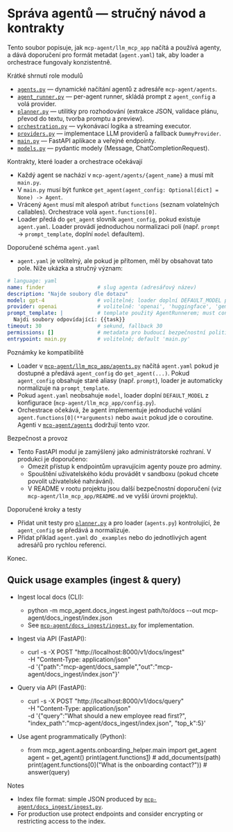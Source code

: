 # Správa agentů — stručný návod a kontrakty

Tento soubor popisuje, jak `mcp-agent/llm_mcp_app` načítá a používá agenty, a dává doporučení pro formát metadat (`agent.yaml`) tak, aby loader a orchestrace fungovaly konzistentně.

Krátké shrnutí role modulů
- [`agents.py`](mcp-agent/llm_mcp_app/agents.py:1) — dynamické načítání agentů z adresáře `mcp-agent/agents`.
- [`agent_runner.py`](mcp-agent/llm_mcp_app/agent_runner.py:1) — per-agent runner, skládá prompt z `agent_config` a volá provider.
- [`planner.py`](mcp-agent/llm_mcp_app/planner.py:1) — utilitky pro rozhodování (extrakce JSON, validace plánu, převod do textu, tvorba promptu a preview).
- [`orchestration.py`](mcp-agent/llm_mcp_app/orchestration.py:1) — vykonávací logika a streaming executor.
- [`providers.py`](mcp-agent/llm_mcp_app/providers.py:1) — implementace LLM providerů a fallback `DummyProvider`.
- [`main.py`](mcp-agent/llm_mcp_app/main.py:1) — FastAPI aplikace a veřejné endpointy.
- [`models.py`](mcp-agent/llm_mcp_app/models.py:1) — pydantic modely (Message, ChatCompletionRequest).

Kontrakty, které loader a orchestrace očekávají
- Každý agent se nachází v `mcp-agent/agents/{agent_name}` a musí mít `main.py`.
- V `main.py` musí být funkce `get_agent(agent_config: Optional[dict] = None) -> Agent`.
- Vrácený `Agent` musí mít alespoň atribut `functions` (seznam volatelných callables). Orchestrace volá `agent.functions[0]`.
- Loader předá do `get_agent` slovník `agent_config`, pokud existuje `agent.yaml`. Loader provádí jednoduchou normalizaci polí (např. `prompt` → `prompt_template`, doplní `model` defaultem).

Doporučené schéma `agent.yaml`
- `agent.yaml` je volitelný, ale pokud je přítomen, měl by obsahovat tato pole. Níže ukázka a stručný význam:

```yaml
# language: yaml
name: finder                 # slug agenta (adresářový název)
description: "Najde soubory dle dotazu"
model: gpt-4                 # volitelné; loader doplní DEFAULT_MODEL pokud chybí
provider: openai             # volitelně: 'openai', 'huggingface', 'gemini', 'mistral', ...
prompt_template: |           # template použitý AgentRunnerem; must contain placeholder např. {{task}}
  Najdi soubory odpovídající: {{task}}
timeout: 30                  # sekund, fallback 30
permissions: []              # metadata pro budoucí bezpečnostní politiku
entrypoint: main.py          # volitelně; default 'main.py'
```

Poznámky ke kompatibilitě
- Loader v [`mcp-agent/llm_mcp_app/agents.py`](mcp-agent/llm_mcp_app/agents.py:1) načítá `agent.yaml` pokud je dostupné a předává `agent_config` do `get_agent(...)`. Pokud `agent_config` obsahuje staré aliasy (např. `prompt`), loader je automaticky normalizuje na `prompt_template`.
- Pokud `agent.yaml` neobsahuje `model`, loader doplní `DEFAULT_MODEL` z konfigurace (`mcp-agent/llm_mcp_app/config.py`).
- Orchestrace očekává, že agent implementuje jednoduché volání `agent.functions[0](**arguments)` nebo `await` pokud jde o coroutine. Agenti v [`mcp-agent/agents`](mcp-agent/agents/codewriter/main.py:1) dodržují tento vzor.

Bezpečnost a provoz
- Tento FastAPI modul je zamýšlený jako administrátorské rozhraní. V produkci je doporučeno:
  - Omezit přístup k endpointům upravujícím agenty pouze pro adminy.
  - Spouštění uživatelského kódu provádět v sandboxu (pokud chcete povolit uživatelské nahrávání).
  - V README v rootu projektu jsou další bezpečnostní doporučení (viz `mcp-agent/llm_mcp_app/README.md` ve vyšší úrovni projektu).

Doporučené kroky a testy
- Přidat unit testy pro [`planner.py`](mcp-agent/llm_mcp_app/planner.py:1) a pro loader (`agents.py`) kontrolující, že `agent_config` se předává a normalizuje.
- Přidat příklad `agent.yaml` do `_examples` nebo do jednotlivých agent adresářů pro rychlou referenci.

Konec.
## Quick usage examples (ingest & query)

- Ingest local docs (CLI):
  - python -m mcp_agent.docs_ingest.ingest path/to/docs --out mcp-agent/docs_ingest/index.json
  - See [`mcp-agent/docs_ingest/ingest.py`](mcp-agent/docs_ingest/ingest.py:1) for implementation.

- Ingest via API (FastAPI):
  - curl -s -X POST "http://localhost:8000/v1/docs/ingest" \
    -H "Content-Type: application/json" \
    -d '{"path":"mcp-agent/docs_sample","out":"mcp-agent/docs_ingest/index.json"}'

- Query via API (FastAPI):
  - curl -s -X POST "http://localhost:8000/v1/docs/query" \
    -H "Content-Type: application/json" \
    -d '{"query":"What should a new employee read first?", "index_path":"mcp-agent/docs_ingest/index.json", "top_k":5}'

- Use agent programmatically (Python):
  - from mcp_agent.agents.onboarding_helper.main import get_agent
    agent = get_agent()
    print(agent.functions[1]("mcp-agent/docs_sample"))   # add_documents(path)
    print(agent.functions[0]("What is the onboarding contact?"))  # answer(query)

Notes
- Index file format: simple JSON produced by [`mcp-agent/docs_ingest/ingest.py`](mcp-agent/docs_ingest/ingest.py:1).
- For production use protect endpoints and consider encrypting or restricting access to the index.